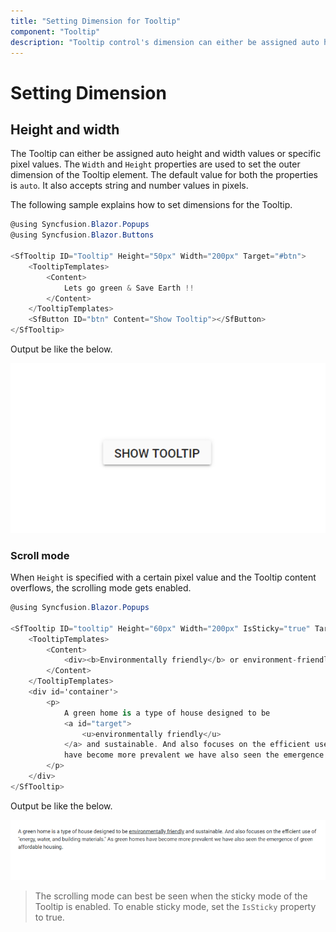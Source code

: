 ```yaml
---
title: "Setting Dimension for Tooltip"
component: "Tooltip"
description: "Tooltip control's dimension can either be assigned auto height and width values or specific pixel values."
---
```


# Setting Dimension

## Height and width

The Tooltip can either be assigned auto height and width values or specific pixel values. The `Width` and `Height` properties are used to
 set the outer dimension of the Tooltip element. The default value for both the properties is `auto`.
  It also accepts string and number values in pixels.

The following sample explains how to set dimensions for the Tooltip.

```csharp
@using Syncfusion.Blazor.Popups
@using Syncfusion.Blazor.Buttons

<SfTooltip ID="Tooltip" Height="50px" Width="200px" Target="#btn">
    <TooltipTemplates>
        <Content>
            Lets go green & Save Earth !!
        </Content>
    </TooltipTemplates>
    <SfButton ID="btn" Content="Show Tooltip"></SfButton>
</SfTooltip>
```

Output be like the below.

![Tooltip - Dimension](images/dimension.gif)

### Scroll mode

When `Height` is specified with a certain pixel value and the Tooltip content overflows, the scrolling mode gets enabled.

```csharp
@using Syncfusion.Blazor.Popups

<SfTooltip ID="tooltip" Height="60px" Width="200px" IsSticky="true" Target="#target">
    <TooltipTemplates>
        <Content>
            <div><b>Environmentally friendly</b> or environment-friendly, (also referred to as eco-friendly, nature-friendly, and green) are marketing and sustainability terms referring to goods and services, laws, guidelines and policies that inflict reduced, minimal, or no harm upon ecosystems or the environment.</div>
        </Content>
    </TooltipTemplates>
    <div id='container'>
        <p>
            A green home is a type of house designed to be
            <a id="target">
                <u>environmentally friendly</u>
            </a> and sustainable. And also focuses on the efficient use of "energy, water, and building materials." As green homes
            have become more prevalent we have also seen the emergence of green affordable housing.
        </p>
    </div>
</SfTooltip>
```

Output be like the below.

![Tooltip - Scroll Mode](images/scroll.gif)

> The scrolling mode can best be seen when the sticky mode of the Tooltip is enabled. To enable sticky mode, set the `IsSticky` property to true.
